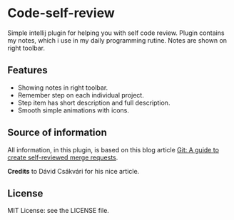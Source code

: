 # Code-self-review
Simple intellij plugin for helping you with self code review. Plugin contains my notes, which i use in my daily programming rutine. Notes are shown on right toolbar.

## Features
- Showing notes in right toolbar.
- Remember step on each individual project.
- Step item has short description and full description.
- Smooth simple animations with icons.

## Source of information
All information, in this plugin, is based on this blog article [Git: A guide to create self-reviewed merge requests](https://advancedweb.hu/2017/08/22/git-commit/).

**Credits** to Dávid Csákvári for his nice article.


## License
MIT License: see the LICENSE file.

